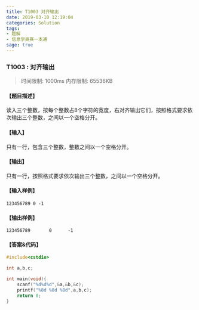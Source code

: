 ```yaml
---
title: T1003 对齐输出
date: 2019-03-10 12:19:04
categories: Solution
tags:
- 题解
- 信息学奥赛一本通
sage: true
---
```


### T1003 : 对齐输出

> 时间限制: $1000 \text{ms}$ 内存限制: $65536 \text{KB}$

<!-- more -->

#### 【题目描述】

读入三个整数，按每个整数占$8$个字符的宽度，右对齐输出它们，按照格式要求依次输出三个整数，之间以一个空格分开。

#### 【输入】

只有一行，包含三个整数，整数之间以一个空格分开。

#### 【输出】

只有一行，按照格式要求依次输出三个整数，之间以一个空格分开。

#### 【输入样例】

```
123456789 0 -1
```

#### 【输出样例】

```
123456789       0      -1
```

#### 【答案&代码】

```cpp
#include<cstdio>

int a,b,c;

int main(void){
	scanf("%d%d%d",&a,&b,&c);
	printf("%8d %8d %8d",a,b,c);
	return 0;
}
```
